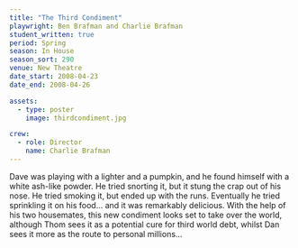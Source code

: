 ```yaml
---
title: "The Third Condiment"
playwright: Ben Brafman and Charlie Brafman
student_written: true
period: Spring
season: In House
season_sort: 290
venue: New Theatre
date_start: 2008-04-23
date_end: 2008-04-26

assets:
  - type: poster
    image: thirdcondiment.jpg

crew:
  - role: Director
    name: Charlie Brafman
---
```


Dave was playing with a lighter and a pumpkin, and he found himself with a white ash-like powder. He tried snorting it, but it stung the crap out of his nose. He tried smoking it, but ended up with the runs. Eventually he tried sprinkling it on his food... and it was remarkably delicious. With the help of his two housemates, this new condiment looks set to take over the world, although Thom sees it as a potential cure for third world debt, whilst Dan sees it more as the route to personal millions...
